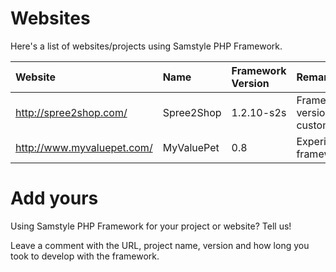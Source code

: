 # Websites #

Here's a list of websites/projects using Samstyle PHP Framework.

| **Website** | **Name** | **Framework Version** | **Remarks** |
|:------------|:---------|:----------------------|:------------|
| http://spree2shop.com/ | Spree2Shop | 1.2.10-s2s            | Framework version customized |
| http://www.myvaluepet.com/ | MyValuePet | 0.8                   | Experimental/Base framework |

# Add yours #

Using Samstyle PHP Framework for your project or website? Tell us!

Leave a comment with the URL, project name, version and how long you took to develop with the framework.